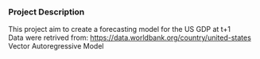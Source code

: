 ### Project Description

This project aim to create a forecasting model for the US GDP at t+1 \
Data were retrived from: https://data.worldbank.org/country/united-states \
Vector Autoregressive Model
